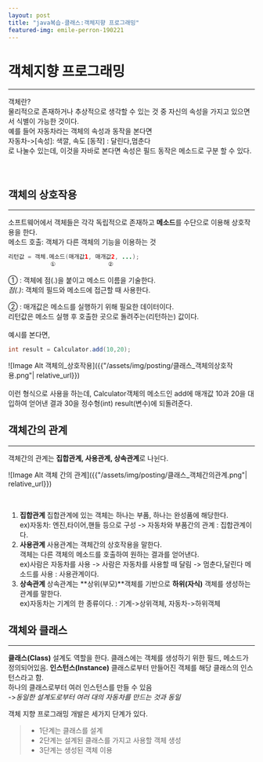 ```yaml
---
layout: post
title: "java복습-클래스:객체지향 프로그래밍"
featured-img: emile-perron-190221
---
```


# 객체지향 프로그래밍
---
객체란?  
물리적으로 존재하거나 추상적으로 생각할 수 있는 것 중 자신의 속성을 가지고 있으면서 식별이 가능한 것이다.  
예를 들어 자동차라는 객체의 속성과 동작을 본다면  
자동차->[속성]: 색깔, 속도   [동작] : 달린다,멈춘다  
로 나눌수 있는데, 이것을 자바로 본다면 속성은 필드 동작은 메소드로 구분 할 수 있다.  
<br><br>

## 객체의 상호작용
---
소프트웨어에서 객체들은 각각 독립적으로 존재하고 **메소드**를 수단으로 이용해 상호작용을 한다.  
메소드 호출: 객체가 다른 객체의 기능을 이용하는 것  
```java
리턴값 = 객체.메소드(매개값1, 매개값2, ...);  
            ①               ②
```  
① : 객체에 점(.)을 붙이고 메소드 이름을 기술한다.  
        *점(.)*: 객체의 필드와 메소드에 접근할 때 사용한다.  

② : 매개값은 메소드를 실행하기 위해 필요한 데이터이다.  
    리턴값은 메소드 실행 후 호출한 곳으로 돌려주는(리턴하는) 값이다.  
<br>
예시를 본다면,  

```java
int result = Calculator.add(10,20);
```  
![Image Alt 객체의_상호작용]({{"/assets/img/posting/클래스_객체의상호작용.png"| relative_url}})  
<br>
이런 형식으로 사용을 하는데, Calculator객체의 메소드인 add에 매개값 10과 20을 대입하여 얻어낸 결과 30을 정수형(int) result(변수)에 되돌려준다.  

## 객체간의 관계
---
객체간의 관계는 **집합관계, 사용관계, 상속관계**로 나뉜다.  

![Image Alt 객체 간의 관계]({{"/assets/img/posting/클래스_객체간의관계.png"| relative_url}})  

<br>

1. **집합관계**
    집합관계에 있는 객체는 하나는 부품, 하나는 완성품에 해당한다.  
    ex)자동차: 엔진,타이어,핸들 등으로 구성 -> 자동차와 부품간의 관계 : 집합관계이다.
1. **사용관계**
    사용관계는 객체간의 상호작용을 말한다.  
    객체는 다른 객체의 메소드를 호출하여 원하는 결과를 얻어낸다.  
    ex)사람은 자동차를 사용 -> 사람은 자동차를 사용할 때 달림 -> 멈춘다,달린다 메소드를 사용 : 사용관계이다.  
1. **상속관계**
    상속관계는 **상위(부모)**객체를 기반으로 **하위(자식)** 객체를 생성하는 관계를 말한다.  
    ex)자동차는 기계의 한 종류이다. : 기계->상위객체, 자동차->하위객체

## 객체와 클래스
---
**클래스(Class)**
    설계도 역할을 한다. 클래스에는 객체를 생성하기 위한 필드, 메소드가 정의되어있음.
**인스턴스(Instance)**
    클래스로부터 만들어진 객체를 해당 클래스의 인스턴스라고 함.  
    하나의 클래스로부터 여러 인스턴스를 만들 수 있음  
    ->*동일한 설계도로부터 여러 대의 자동차를 만드는 것과 동일*
<br>

객체 지향 프로그래밍 개발은 세가지 단계가 있다.
> * 1단계는 클래스를 설계
> * 2단계는 설계된 클래스를 가지고 사용할 객체 생성
> * 3단계는 생성된 객체 이용 

